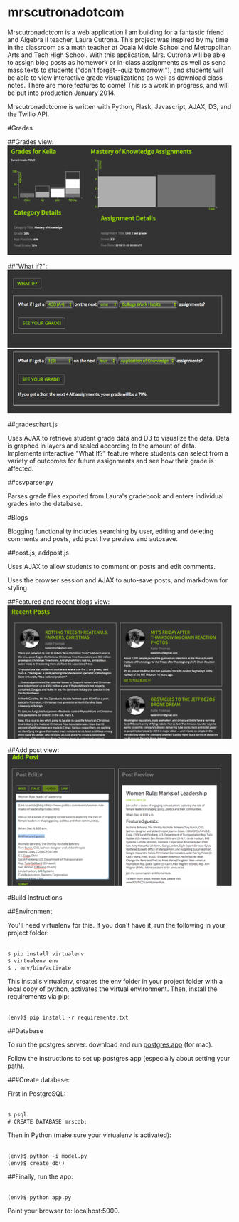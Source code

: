 mrscutronadotcom
================

Mrscutronadotcom is a web application I am building for a fantastic friend and Algebra II teacher, Laura Cutrona. This project was inspired by my time in the classroom as a math teacher at Ocala Middle School and Metropolitan Arts and Tech High School.  With this application, Mrs. Cutrona will be able to assign blog posts as homework or in-class assignments as well as send mass texts to students ("don't forget--quiz tomorrow!"), and students will be able to view interactive grade visualizations as well as download class notes.  There are more features to come!  This is a work in progress, and will be put into production January 2014. 

Mrscutronadotcome is written with Python, Flask, Javascript, AJAX, D3, and the Twilio API.

#Grades

##Grades view: 
![](/static/ss/9.png)

##"What if?": 
![](/static/ss/10.png)
![](/static/ss/11.png)

##gradeschart.js

Uses AJAX to retrieve student grade data and D3 to visualize the data.  Data is graphed in layers and scaled according to the amount of data.  Implements interactive "What If?" feature where students can select from a variety of outcomes for future assignments and see how their grade is affected. 

##csvparser.py

Parses grade files exported from Laura's gradebook and enters individual grades into the database. 

#Blogs

Blogging functionality includes searching by user, editing and deleting comments and posts, add post live preview and autosave. 

##post.js, addpost.js

Uses AJAX to allow students to comment on posts and edit comments.  

Uses the browser session and AJAX to auto-save posts, and markdown for styling. 


##Featured and recent blogs view: 
![](/static/ss/3.png)

##Add post view: 
![](/static/ss/7.png)

#Build Instructions

##Environment 

You'll need virtualenv for this.  If you don't have it, run the following in your project folder: 

<pre><code>
$ pip install virtualenv
$ virtualenv env
$ . env/bin/activate 
</code></pre>

This installs virtualenv, creates the env folder in your project folder with a local copy of python, activates the virtual environment. Then, install the requirements via pip: 

<pre><code>
(env)$ pip install -r requirements.txt
</code></pre>

##Database

To run the postgres server: download and run [postgres.app](http://postgresapp.com/) (for mac). 

Follow the instructions to set up postgres app (especially about setting your path).  

###Create database:

First in PostgreSQL:

<pre><code>
$ psql
# CREATE DATABASE mrscdb;
</code></pre>

Then in Python (make sure your virtualenv is activated): 

<pre><code>
(env)$ python -i model.py
(env)$ create_db()
</code></pre>

##Finally, run the app: 

<pre><code>
(env)$ python app.py
</code></pre>

Point your browser to: localhost:5000.
